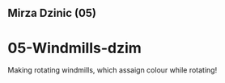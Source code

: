 ## Mirza Dzinic (05)
# 05-Windmills-dzim

Making rotating windmills, which assaign colour while rotating!
